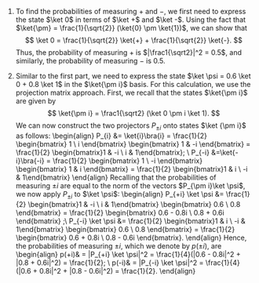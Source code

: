 1. To find the probabilities of measuring $+$ and $-$, we first need to express the state $\ket 0$ in terms of $\ket +$ and $\ket -$. Using the fact that $\ket{\pm} = \frac{1}{\sqrt{2}}  (\ket{0} \pm \ket{1})$, we can show that
$$
\ket 0 = \frac{1}{\sqrt{2}} \ket{+} + \frac{1}{\sqrt{2}} \ket{-}.
$$
Thus, the probability of measuring $+$ is $|\frac1{\sqrt2}|^2 = 0.5$, and similarly, the probability of measuring $-$ is $0.5$.

2. Similar to the first part, we need to express the state $\ket \psi = 0.6 \ket 0 + 0.8 \ket 1$ in the $\ket{\pm i}$ basis. For this calculation, we use the projection matrix approach.
First, we recall that the states $\ket{\pm i}$ are given by
$$
\ket{\pm i} = \frac1{\sqrt2} (\ket 0 \pm i \ket 1).
$$
We can now construct the two projectors $P_{\pm i}$ onto states $\ket {\pm i}$ as follows:
\begin{align}
P_{i} &= \ket{i}\bra{i} = \frac{1}{2} \begin{bmatrix} 1 \\ i \end{bmatrix} \begin{bmatrix} 1 & -i \end{bmatrix} = \frac{1}{2} \begin{bmatrix}1 & -i \\ i & 1\end{bmatrix}; \\
P_{-i} &=\ket{-i}\bra{-i} = \frac{1}{2} \begin{bmatrix} 1 \\ -i \end{bmatrix} \begin{bmatrix} 1 & i \end{bmatrix} = \frac{1}{2} \begin{bmatrix}1 & i \\ -i & 1\end{bmatrix}
\end{align}
Recalling that the probabilities of measuring $\pm i$ are equal to the norm of the vectors $P_{\pm i}\ket \psi$, we now apply $P_{\pm i}$ to $\ket \psi$:
\begin{align}
P_{+i} \ket \psi &= \frac{1}{2} \begin{bmatrix}1 & -i \\ i & 1\end{bmatrix} \begin{bmatrix} 0.6 \\ 0.8 \end{bmatrix} = \frac{1}{2} \begin{bmatrix} 0.6 - 0.8i \\ 0.8 + 0.6i \end{bmatrix} ;\\
P_{-i} \ket \psi &= \frac{1}{2} \begin{bmatrix}1 & i \\ -i & 1\end{bmatrix} \begin{bmatrix} 0.6 \\ 0.8 \end{bmatrix} = \frac{1}{2} \begin{bmatrix} 0.6 + 0.8i \\ 0.8 - 0.6i \end{bmatrix}.
\end{align}
Hence, the probabilities of measuring $\pm i$, which we denote by $p(\pm i)$, are
\begin{align}
p(+i)& = |P_{+i} \ket \psi|^2 = \frac{1}{4}(|0.6 - 0.8i|^2 + |0.8 + 0.6i|^2) = \frac{1}{2}; \\
p(-i)& = |P_{-i} \ket \psi|^2 = \frac{1}{4}(|0.6 + 0.8i|^2 + |0.8 - 0.6i|^2) = \frac{1}{2}.
\end{align}
